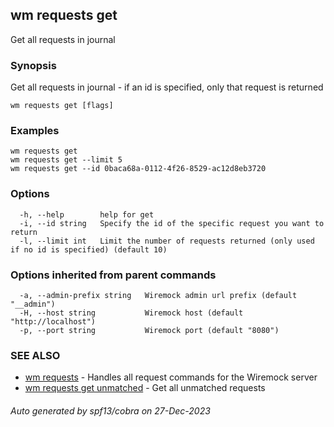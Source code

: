 ## wm requests get

Get all requests in journal

### Synopsis

Get all requests in journal - if an id is specified, only that request is returned

```
wm requests get [flags]
```

### Examples

```
wm requests get
wm requests get --limit 5
wm requests get --id 0baca68a-0112-4f26-8529-ac12d8eb3720

```

### Options

```
  -h, --help        help for get
  -i, --id string   Specify the id of the specific request you want to return
  -l, --limit int   Limit the number of requests returned (only used if no id is specified) (default 10)
```

### Options inherited from parent commands

```
  -a, --admin-prefix string   Wiremock admin url prefix (default "__admin")
  -H, --host string           Wiremock host (default "http://localhost")
  -p, --port string           Wiremock port (default "8080")
```

### SEE ALSO

* [wm requests](wm_requests.md)	 - Handles all request commands for the Wiremock server
* [wm requests get unmatched](wm_requests_get_unmatched.md)	 -  Get all unmatched requests

###### Auto generated by spf13/cobra on 27-Dec-2023

